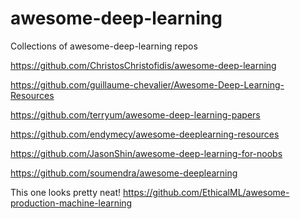 # awesome-deep-learning
Collections of awesome-deep-learning repos 

https://github.com/ChristosChristofidis/awesome-deep-learning

https://github.com/guillaume-chevalier/Awesome-Deep-Learning-Resources

https://github.com/terryum/awesome-deep-learning-papers

https://github.com/endymecy/awesome-deeplearning-resources

https://github.com/JasonShin/awesome-deep-learning-for-noobs

https://github.com/soumendra/awesome-deeplearning

This one looks pretty neat!
https://github.com/EthicalML/awesome-production-machine-learning
